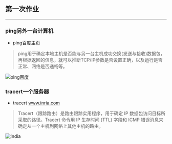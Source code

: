 ## 第一次作业

 * * *

 ### ping另外一台计算机
  * ping百度主页
 > ping用于确定本地主机是否能与另一台主机成功交换(发送与接收)数据包，再根据返回的信息，就可以推断TCP/IP参数是否设置正确，以及运行是否正常、网络是否通畅等。

![ping百度](https://note.youdao.com/yws/res/12/WEBRESOURCE5ac91a11872c84937657c43dd7726d1d)

 ### tracert一个服务器
 * tracert www.inria.com
 > Tracert（跟踪路由）是路由跟踪实用程序，用于确定 IP 数据包访问目标所采取的路径。Tracert 命令用 IP 生存时间 (TTL) 字段和 ICMP 错误消息来确定从一个主机到网络上其他主机的路由。


 ![India](https://note.youdao.com/yws/res/17/WEBRESOURCE13a53ed1b1ab6432811eb192570a4711)